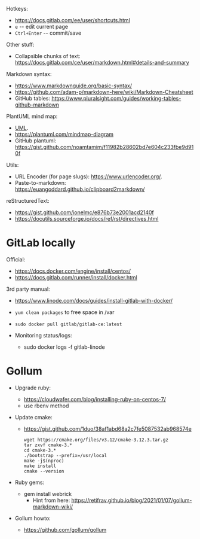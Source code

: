Hotkeys:

* <https://docs.gitlab.com/ee/user/shortcuts.html>
* `e` -- edit current page
* `Ctrl+Enter` -- commit/save

Other stuff:

* Collapsible chunks of text: <https://docs.gitlab.com/ce/user/markdown.html#details-and-summary>

Markdown syntax:

* <https://www.markdownguide.org/basic-syntax/>
* https://github.com/adam-p/markdown-here/wiki/Markdown-Cheatsheet
* GitHub tables: https://www.pluralsight.com/guides/working-tables-github-markdown

PlantUML mind map:

* [UML](manuals/UML).
* <https://plantuml.com/mindmap-diagram>
* GitHub plantuml: <https://gist.github.com/noamtamim/f11982b28602bd7e604c233fbe9d910f>

Utils:

* URL Encoder (for page slugs): <https://www.urlencoder.org/>.
* Paste-to-markdown: <https://euangoddard.github.io/clipboard2markdown/>

reStructuredText:

* https://gist.github.com/ionelmc/e876b73e2001acd2140f
* https://docutils.sourceforge.io/docs/ref/rst/directives.html


GitLab locally
==============

Official:

* https://docs.docker.com/engine/install/centos/
* https://docs.gitlab.com/runner/install/docker.html

3rd party manual:

* https://www.linode.com/docs/guides/install-gitlab-with-docker/
* `yum clean packages` to free space in /var
* `sudo docker pull gitlab/gitlab-ce:latest`

* Monitoring status/logs:
  * sudo docker logs -f gitlab-linode


Gollum
======

* Upgrade ruby:
  * https://cloudwafer.com/blog/installing-ruby-on-centos-7/
  * use rbenv method
* Update cmake:
  * https://gist.github.com/1duo/38af1abd68a2c7fe5087532ab968574e

    ```
    wget https://cmake.org/files/v3.12/cmake-3.12.3.tar.gz
    tar zxvf cmake-3.*
    cd cmake-3.*
    ./bootstrap --prefix=/usr/local
    make -j$(nproc)
    make install
    cmake --version
    ```

* Ruby gems:
  * gem install webrick
    * Hint from here: https://retifrav.github.io/blog/2021/01/07/gollum-markdown-wiki/
* Gollum howto:
  * https://github.com/gollum/gollum
